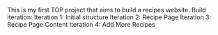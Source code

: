 This is my first TOP project that aims to build a recipes website.
Build iteration:
Iteration 1: Initial structure
Iteration 2: Recipe Page
Iteration 3: Recipe Page Content
Iteration 4: Add More Recipes